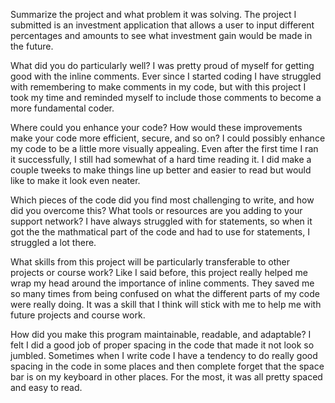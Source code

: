 Summarize the project and what problem it was solving.
  The project I submitted is an investment application that allows a user to input different percentages and amounts to see what investment gain would be made in the future.

What did you do particularly well?
  I was pretty proud of myself for getting good with the inline comments. Ever since I started coding I have struggled with remembering to make comments in my code, but with this project I took my time and reminded myself to include those comments to become a more fundamental coder.

Where could you enhance your code? How would these improvements make your code more efficient, secure, and so on?
  I could possibly enhance my code to be a little more visually appealing. Even after the first time I ran it successfully, I still had somewhat of a hard time reading it. I did make a couple tweeks to make things line up better and easier to read but would like to make it look even neater.

Which pieces of the code did you find most challenging to write, and how did you overcome this? What tools or resources are you adding to your support network?
  I have always struggled with for statements, so when it got the the mathmatical part of the code and had to use for statements, I struggled a lot there.

What skills from this project will be particularly transferable to other projects or course work?
  Like I said before, this project really helped me wrap my head around the importance of inline comments. They saved me so many times from being confused on what the different parts of my code were really doing. It was a skill that I think will stick with me to help me with future projects and course work.

How did you make this program maintainable, readable, and adaptable?
  I felt I did a good job of proper spacing in the code that made it not look so jumbled. Sometimes when I write code I have a tendency to do really good spacing in the code in some places and then complete forget that the space bar is on my keyboard in other places. For the most, it was all pretty spaced and easy to read.
